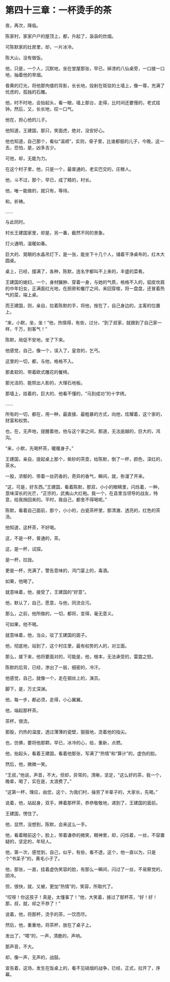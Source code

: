 # 第四十三章：一杯烫手的茶

夜，再次，降临。

陈家村，家家户户的屋顶上，都，升起了，袅袅的炊烟。

可陈默家的灶房里，却，一片冰冷。

陈大山，没有做饭。

他，只是，一个人，沉默地，坐在堂屋那张，早已，掉漆的八仙桌旁，一口接一口地，抽着他的旱烟。

昏黄的灯光，将他那佝偻的背影，长长地，投射在斑驳的土墙上，像一尊，充满了忧虑的，孤独的石雕。

他，时不时地，会抬起头，看一眼，墙上那台，走得，比时间还要慢的，老式挂钟。然后，又，长长地，叹一口气。

他在，担心他的儿子。

他知道，王建国，那只，笑面虎，绝对，没安好心。

他也知道，自己那个，看似“温顺”，实则，骨子里，比谁都倔的儿子，今晚，这一去，恐怕，是，凶多吉少。

可他，却，无能为力。

在这个村子里，他，只是一个，最普通的，老实巴交的，庄稼人。

他，斗不过，那个，早已，成了精的，村长。

他，唯一能做的，就只有，等待。

和，祈祷。

……

与此同时。

村长王建国家里，却是，另一番，截然不同的景象。

灯火通明，温暖如春。

巨大的、晃眼的水晶吊灯下，是一张，能坐下十几个人，铺着干净桌布的，红木大圆桌。

桌上，已经，摆满了，各种，陈默，连名字都叫不上来的，丰盛的菜肴。

王建国的媳妇，一个，身材臃肿、穿着一身，与她的气质，格格不入的，貂皮坎肩的中年妇女，正满面红光地，在厨房和餐厅之间，来回穿梭，将一盘盘，还冒着热气的菜，端上桌。

而王建国，则，亲自，拉着陈默的手，将他，按在了，自己身边的，主客的位置上。

“来，小默，坐，坐！”他，热情得，有些，过分，“到了叔家，就跟到了自己家一样，千万，别客气！”

陈默，局促不安地，坐了下来。

他感觉，自己，像一个，误入了，皇宫的，乞丐。

这里的一切，都，与他，格格不入。

那柔软的、带着欧式雕花的餐椅。

那光洁的、能照出人影的，大理石地板。

那墙上，挂着的，巨大的、他看不懂的，“马到成功”的十字绣。

……

所有的一切，都在，用一种，最直接、最粗暴的方式，向他，炫耀着，这个家的，财富和权势。

也，在，无声地，提醒着他，他与这个家之间，那道，无法逾越的，巨大的，鸿沟。

“来，小默，先喝杯茶，暖暖身子。”

王建国，亲自，提起桌上那个，紫砂的茶壶，给陈默，倒了一杯，颜色，深红的，茶水。

一股，浓郁的、带着一丝药香的，奇异的香气，瞬间，就，弥漫了开来。

“这，可是，好东西。”王建国，看着陈默，那双，小小的眼睛里，闪烁着，一种，意味深长的光芒，“正宗的，武夷山大红袍。我一个，在县里当领导的战友，特意，给我捎回来的。平时，我自己，都舍不得喝呢。”

陈默，看着自己面前，那个，小小的，白瓷茶杯里，那清澈、透亮的，红色的茶汤。

他知道，这杯茶，不好喝。

这，不是一杯，普通的，茶。

这，是一杯，试探。

是一杯，拉拢。

更是一杯，充满了，警告意味的，鸿门宴上的，毒酒。

如果，他喝了。

就意味着，他，接受了，王建国的“好意”。

他，默认了，自己，愿意，与他，同流合污。

那么，之前，他所做的，一切，都将，变得，毫无意义。

可如果，他不喝。

就意味着，他，当众，驳了王建国的面子。

他，彻底地，站到了，这个村庄里，最有权势的人的，对立面。

那么，接下来，他将要面对的，可能是，他，根本，无法承受的，雷霆之怒。

陈默的后背，已经，渗出了一层，细密的，冷汗。

他感觉，自己，就像一个，走在钢丝上的，演员。

脚下，是，万丈深渊。

他，每一步，都必须，走得，小心翼翼。

他，端起那杯茶。

茶杯，很烫。

那股，灼热的温度，透过薄薄的瓷壁，狠狠地，烫着他的指尖。

也，仿佛，要将他那颗，早已，冰冷的心，给，重新，点燃。

他，抬起头，看着王建国，看着他那张，写满了“热情”和“算计”的，虚伪的脸。

然后，他，微微一笑。

“王叔，”他说，声音，不大，但却，异常的，清晰，坚定，“这么好的茶，我一个，晚辈，喝了，实在是，太浪费了。”

“这第一杯，理应，由您，这个，为我们村，操劳了半辈子的，大家长，先喝。”

说着，他，站起身，双手，捧着那杯茶，恭恭敬敬地，递到了，王建国的面前。

王建国，愣住了。

他，显然，没想到，陈默，会来这么一手。

他，看着眼前这个，脸上，带着谦恭的微笑，眼神里，却，闪烁着，一丝，不容置疑的，坚定的，年轻人。

他，第一次，感觉到，自己，似乎，有些，看不透，这个，他一直以为，只是个“书呆子”的，黄毛小子了。

他，那张，一直，挂着虚伪笑容的脸，有那么一瞬间，闪过了一丝，不易察觉的，阴冷。

但，很快，就，又被，更加“热情”的，笑容，所取代了。

“哎呀！你这孩子！真是，太懂事了！”他，大笑着，接过了那杯茶，“好！好！那，叔，就，却之不恭了！”

说着，他，将那杯，烫手的茶，一饮而尽。

然后，他，重重地，将茶杯，放在了桌子上。

发出了，“嗒”的，一声，清脆的，声响。

那声音，不大。

却，像一声，无声的，战鼓。

宣告着，这场，发生在饭桌上的，看不见硝烟的战争，已经，正式，拉开了，序幕。